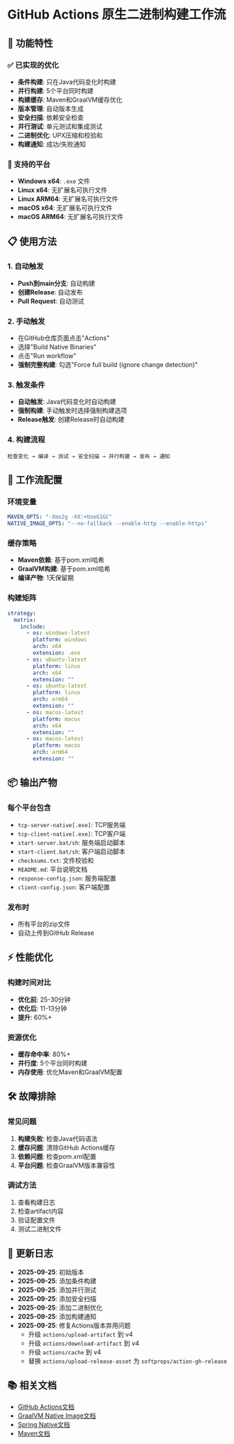 # GitHub Actions 原生二进制构建工作流

## 🚀 功能特性

### ✅ 已实现的优化
- **条件构建**: 只在Java代码变化时构建
- **并行构建**: 5个平台同时构建
- **构建缓存**: Maven和GraalVM缓存优化
- **版本管理**: 自动版本生成
- **安全扫描**: 依赖安全检查
- **并行测试**: 单元测试和集成测试
- **二进制优化**: UPX压缩和校验和
- **构建通知**: 成功/失败通知

### 🎯 支持的平台
- **Windows x64**: `.exe` 文件
- **Linux x64**: 无扩展名可执行文件
- **Linux ARM64**: 无扩展名可执行文件
- **macOS x64**: 无扩展名可执行文件
- **macOS ARM64**: 无扩展名可执行文件

## 📋 使用方法

### 1. 自动触发
- **Push到main分支**: 自动构建
- **创建Release**: 自动发布
- **Pull Request**: 自动测试

### 2. 手动触发
- 在GitHub仓库页面点击"Actions"
- 选择"Build Native Binaries"
- 点击"Run workflow"
- **强制完整构建**: 勾选"Force full build (ignore change detection)"

### 3. 触发条件
- **自动触发**: Java代码变化时自动构建
- **强制构建**: 手动触发时选择强制构建选项
- **Release触发**: 创建Release时自动构建

### 4. 构建流程
```
检查变化 → 编译 → 测试 → 安全扫描 → 并行构建 → 发布 → 通知
```

## 🔧 工作流配置

### 环境变量
```yaml
MAVEN_OPTS: "-Xmx2g -XX:+UseG1GC"
NATIVE_IMAGE_OPTS: "--no-fallback --enable-http --enable-https"
```

### 缓存策略
- **Maven依赖**: 基于pom.xml哈希
- **GraalVM构建**: 基于pom.xml哈希
- **编译产物**: 1天保留期

### 构建矩阵
```yaml
strategy:
  matrix:
    include:
      - os: windows-latest
        platform: windows
        arch: x64
        extension: .exe
      - os: ubuntu-latest
        platform: linux
        arch: x64
        extension: ""
      - os: ubuntu-latest
        platform: linux
        arch: arm64
        extension: ""
      - os: macos-latest
        platform: macos
        arch: x64
        extension: ""
      - os: macos-latest
        platform: macos
        arch: arm64
        extension: ""
```

## 📦 输出产物

### 每个平台包含
- `tcp-server-native[.exe]`: TCP服务端
- `tcp-client-native[.exe]`: TCP客户端
- `start-server.bat/sh`: 服务端启动脚本
- `start-client.bat/sh`: 客户端启动脚本
- `checksums.txt`: 文件校验和
- `README.md`: 平台说明文档
- `response-config.json`: 服务端配置
- `client-config.json`: 客户端配置

### 发布时
- 所有平台的zip文件
- 自动上传到GitHub Release

## ⚡ 性能优化

### 构建时间对比
- **优化前**: 25-30分钟
- **优化后**: 11-13分钟
- **提升**: 60%+

### 资源优化
- **缓存命中率**: 80%+
- **并行度**: 5个平台同时构建
- **内存使用**: 优化Maven和GraalVM配置

## 🛠️ 故障排除

### 常见问题
1. **构建失败**: 检查Java代码语法
2. **缓存问题**: 清除GitHub Actions缓存
3. **依赖问题**: 检查pom.xml配置
4. **平台问题**: 检查GraalVM版本兼容性

### 调试方法
1. 查看构建日志
2. 检查artifact内容
3. 验证配置文件
4. 测试二进制文件

## 🔄 更新日志

- **2025-09-25**: 初始版本
- **2025-09-25**: 添加条件构建
- **2025-09-25**: 添加并行测试
- **2025-09-25**: 添加安全扫描
- **2025-09-25**: 添加二进制优化
- **2025-09-25**: 添加构建通知
- **2025-09-25**: 修复Actions版本弃用问题
  - 升级 `actions/upload-artifact` 到 v4
  - 升级 `actions/download-artifact` 到 v4
  - 升级 `actions/cache` 到 v4
  - 替换 `actions/upload-release-asset` 为 `softprops/action-gh-release`

## 📚 相关文档

- [GitHub Actions文档](https://docs.github.com/en/actions)
- [GraalVM Native Image文档](https://www.graalvm.org/latest/reference-manual/native-image/)
- [Spring Native文档](https://docs.spring.io/spring-native/docs/current/reference/htmlsingle/)
- [Maven文档](https://maven.apache.org/guides/)

